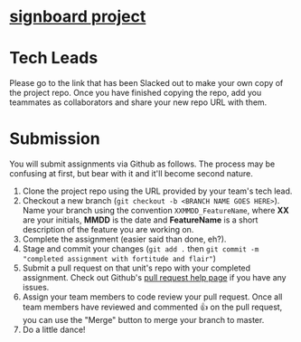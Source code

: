 # [signboard project](https://github.com/JsjRoboticsClassroom/signboard)


# Tech Leads

Please go to the link that has been Slacked out to make your own copy of the project repo. Once you have finished copying the repo, add you teammates as collaborators and share your new repo URL with them.


# Submission

You will submit assignments via Github as follows. The process may be confusing at first, but bear with it and it'll become second nature.

1. Clone the project repo using the URL provided by your team's tech lead.
2. Checkout a new branch (`git checkout -b <BRANCH NAME GOES HERE>`). Name your branch using the convention `XXMMDD_FeatureName`, where **XX** are your initials, **MMDD** is the date and **FeatureName** is a short description of the feature you are working on.
3. Complete the assignment (easier said than done, eh?).
4. Stage and commit your changes (`git add .` then `git commit -m "completed assignment with fortitude and flair"`)
5. Submit a pull request on that unit's repo with your completed assignment. Check out Github's [pull request help page](https://help.github.com/articles/creating-a-pull-request/) if you have any issues.
6. Assign your team members to code review your pull request. Once all team members have reviewed and commented :+1: on the pull request, you can use the "Merge" button to merge your branch to master.
7. Do a little dance!
